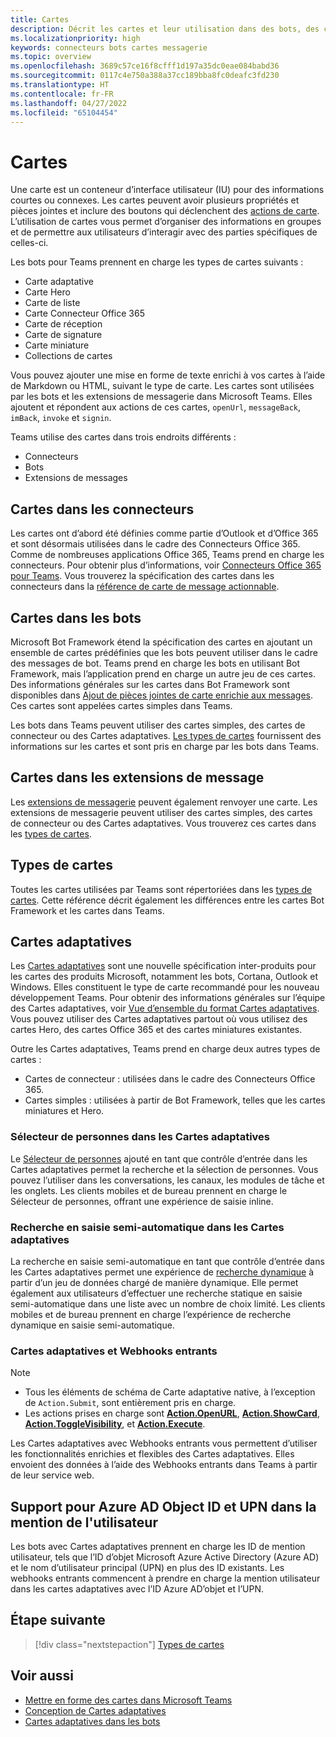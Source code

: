 ```yaml
---
title: Cartes
description: Décrit les cartes et leur utilisation dans des bots, des connecteurs et des extensions de messagerie
ms.localizationpriority: high
keywords: connecteurs bots cartes messagerie
ms.topic: overview
ms.openlocfilehash: 3689c57ce16f8cfff1d197a35dc0eae084babd36
ms.sourcegitcommit: 0117c4e750a388a37cc189bba8fc0deafc3fd230
ms.translationtype: HT
ms.contentlocale: fr-FR
ms.lasthandoff: 04/27/2022
ms.locfileid: "65104454"
---
```

# <a name="cards"></a>Cartes

Une carte est un conteneur d’interface utilisateur (IU) pour des informations courtes ou connexes. Les cartes peuvent avoir plusieurs propriétés et pièces jointes et inclure des boutons qui déclenchent des [actions de carte](~/task-modules-and-cards/cards/cards-actions.md). L’utilisation de cartes vous permet d’organiser des informations en groupes et de permettre aux utilisateurs d’interagir avec des parties spécifiques de celles-ci.

Les bots pour Teams prennent en charge les types de cartes suivants :

* Carte adaptative
* Carte Hero
* Carte de liste
* Carte Connecteur Office 365
* Carte de réception
* Carte de signature
* Carte miniature
* Collections de cartes

Vous pouvez ajouter une mise en forme de texte enrichi à vos cartes à l’aide de Markdown ou HTML, suivant le type de carte. Les cartes sont utilisées par les bots et les extensions de messagerie dans Microsoft Teams. Elles ajoutent et répondent aux actions de ces cartes, `openUrl`, `messageBack`, `imBack`, `invoke` et `signin`.

Teams utilise des cartes dans trois endroits différents :

* Connecteurs
* Bots
* Extensions de messages

## <a name="cards-in-connectors"></a>Cartes dans les connecteurs

Les cartes ont d’abord été définies comme partie d’Outlook et d’Office 365 et sont désormais utilisées dans le cadre des Connecteurs Office 365. Comme de nombreuses applications Office 365, Teams prend en charge les connecteurs. Pour obtenir plus d’informations, voir [Connecteurs Office 365 pour Teams](~/webhooks-and-connectors/what-are-webhooks-and-connectors.md). Vous trouverez la spécification des cartes dans les connecteurs dans la [référence de carte de message actionnable](/outlook/actionable-messages/card-reference).

## <a name="cards-in-bots"></a>Cartes dans les bots

Microsoft Bot Framework étend la spécification des cartes en ajoutant un ensemble de cartes prédéfinies que les bots peuvent utiliser dans le cadre des messages de bot. Teams prend en charge les bots en utilisant Bot Framework, mais l’application prend en charge un autre jeu de ces cartes. Des informations générales sur les cartes dans Bot Framework sont disponibles dans [Ajout de pièces jointes de carte enrichie aux messages](/bot-framework/nodejs/bot-builder-nodejs-send-rich-cards). Ces cartes sont appelées cartes simples dans Teams.

Les bots dans Teams peuvent utiliser des cartes simples, des cartes de connecteur ou des Cartes adaptatives. [Les types de cartes](~/task-modules-and-cards/cards/cards-reference.md) fournissent des informations sur les cartes et sont pris en charge par les bots dans Teams.

## <a name="cards-in-message-extensions"></a>Cartes dans les extensions de message

Les [extensions de messagerie](~/messaging-extensions/what-are-messaging-extensions.md) peuvent également renvoyer une carte. Les extensions de messagerie peuvent utiliser des cartes simples, des cartes de connecteur ou des Cartes adaptatives. Vous trouverez ces cartes dans les [types de cartes](~/task-modules-and-cards/cards/cards-reference.md).

## <a name="types-of-cards"></a>Types de cartes

Toutes les cartes utilisées par Teams sont répertoriées dans les [types de cartes](~/task-modules-and-cards/cards/cards-reference.md). Cette référence décrit également les différences entre les cartes Bot Framework et les cartes dans Teams.

## <a name="adaptive-cards"></a>Cartes adaptatives

Les [Cartes adaptatives](~/task-modules-and-cards/cards/cards-reference.md#adaptive-card) sont une nouvelle spécification inter-produits pour les cartes des produits Microsoft, notamment les bots, Cortana, Outlook et Windows. Elles constituent le type de carte recommandé pour les nouveau développement Teams. Pour obtenir des informations générales sur l’équipe des Cartes adaptatives, voir [Vue d’ensemble du format Cartes adaptatives](/adaptive-cards). Vous pouvez utiliser des Cartes adaptatives partout où vous utilisez des cartes Hero, des cartes Office 365 et des cartes miniatures existantes.

Outre les Cartes adaptatives, Teams prend en charge deux autres types de cartes :

* Cartes de connecteur : utilisées dans le cadre des Connecteurs Office 365.
* Cartes simples : utilisées à partir de Bot Framework, telles que les cartes miniatures et Hero.

### <a name="people-picker-in-adaptive-cards"></a>Sélecteur de personnes dans les Cartes adaptatives

Le [Sélecteur de personnes](cards/people-picker.md#people-picker-in-adaptive-cards) ajouté en tant que contrôle d’entrée dans les Cartes adaptatives permet la recherche et la sélection de personnes. Vous pouvez l’utiliser dans les conversations, les canaux, les modules de tâche et les onglets. Les clients mobiles et de bureau prennent en charge le Sélecteur de personnes, offrant une expérience de saisie inline.

### <a name="type-ahead-search-in-adaptive-cards"></a>Recherche en saisie semi-automatique dans les Cartes adaptatives  

La recherche en saisie semi-automatique en tant que contrôle d’entrée dans les Cartes adaptatives permet une expérience de [recherche dynamique](~/task-modules-and-cards/cards/dynamic-search.md) à partir d’un jeu de données chargé de manière dynamique. Elle permet également aux utilisateurs d’effectuer une recherche statique en saisie semi-automatique dans une liste avec un nombre de choix limité. Les clients mobiles et de bureau prennent en charge l’expérience de recherche dynamique en saisie semi-automatique.

### <a name="adaptive-cards-and-incoming-webhooks"></a>Cartes adaptatives et Webhooks entrants

> [!NOTE]
>
> * Tous les éléments de schéma de Carte adaptative native, à l’exception de `Action.Submit`, sont entièrement pris en charge.
> * Les actions prises en charge sont [**Action.OpenURL**](https://adaptivecards.io/explorer/Action.OpenUrl.html), [**Action.ShowCard**](https://adaptivecards.io/explorer/Action.ShowCard.html), [**Action.ToggleVisibility**](https://adaptivecards.io/explorer/Action.ToggleVisibility.html), et [**Action.Execute**](/adaptive-cards/authoring-cards/universal-action-model#actionexecute).

Les Cartes adaptatives avec Webhooks entrants vous permettent d’utiliser les fonctionnalités enrichies et flexibles des Cartes adaptatives. Elles envoient des données à l’aide des Webhooks entrants dans Teams à partir de leur service web.

## <a name="support-for-azure-ad-object-id-and-upn-in-user-mention"></a>Support pour Azure AD Object ID et UPN dans la mention de l'utilisateur

Les bots avec Cartes adaptatives prennent en charge les ID de mention utilisateur, tels que l’ID d’objet Microsoft Azure Active Directory (Azure AD) et le nom d’utilisateur principal (UPN) en plus des ID existants. Les webhooks entrants commencent à prendre en charge la mention utilisateur dans les cartes adaptatives avec l’ID Azure AD’objet et l’UPN.

## <a name="next-step"></a>Étape suivante

> [!div class="nextstepaction"]
> [Types de cartes](~/task-modules-and-cards/cards/cards-reference.md)

## <a name="see-also"></a>Voir aussi

* [Mettre en forme des cartes dans Microsoft Teams](~/task-modules-and-cards/cards/cards-format.md)
* [Conception de Cartes adaptatives](~/task-modules-and-cards/cards/design-effective-cards.md)
* [Cartes adaptatives dans les bots](../bots/how-to/conversations/conversation-messages.md#adaptive-cards)
